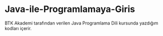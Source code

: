 # Java-ile-Programlamaya-Giris
BTK Akademi tarafından verilen Java Programlama Dili kursunda yazdığım kodları içerir.
